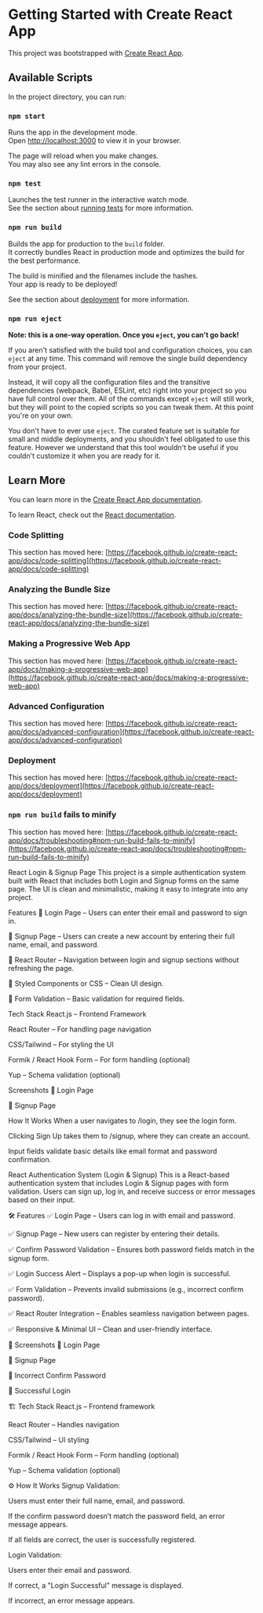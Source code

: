 # Getting Started with Create React App

This project was bootstrapped with [Create React App](https://github.com/facebook/create-react-app).

## Available Scripts

In the project directory, you can run:

### `npm start`

Runs the app in the development mode.\
Open [http://localhost:3000](http://localhost:3000) to view it in your browser.

The page will reload when you make changes.\
You may also see any lint errors in the console.

### `npm test`

Launches the test runner in the interactive watch mode.\
See the section about [running tests](https://facebook.github.io/create-react-app/docs/running-tests) for more information.

### `npm run build`

Builds the app for production to the `build` folder.\
It correctly bundles React in production mode and optimizes the build for the best performance.

The build is minified and the filenames include the hashes.\
Your app is ready to be deployed!

See the section about [deployment](https://facebook.github.io/create-react-app/docs/deployment) for more information.

### `npm run eject`

**Note: this is a one-way operation. Once you `eject`, you can't go back!**

If you aren't satisfied with the build tool and configuration choices, you can `eject` at any time. This command will remove the single build dependency from your project.

Instead, it will copy all the configuration files and the transitive dependencies (webpack, Babel, ESLint, etc) right into your project so you have full control over them. All of the commands except `eject` will still work, but they will point to the copied scripts so you can tweak them. At this point you're on your own.

You don't have to ever use `eject`. The curated feature set is suitable for small and middle deployments, and you shouldn't feel obligated to use this feature. However we understand that this tool wouldn't be useful if you couldn't customize it when you are ready for it.

## Learn More

You can learn more in the [Create React App documentation](https://facebook.github.io/create-react-app/docs/getting-started).

To learn React, check out the [React documentation](https://reactjs.org/).

### Code Splitting

This section has moved here: [https://facebook.github.io/create-react-app/docs/code-splitting](https://facebook.github.io/create-react-app/docs/code-splitting)

### Analyzing the Bundle Size

This section has moved here: [https://facebook.github.io/create-react-app/docs/analyzing-the-bundle-size](https://facebook.github.io/create-react-app/docs/analyzing-the-bundle-size)

### Making a Progressive Web App

This section has moved here: [https://facebook.github.io/create-react-app/docs/making-a-progressive-web-app](https://facebook.github.io/create-react-app/docs/making-a-progressive-web-app)

### Advanced Configuration

This section has moved here: [https://facebook.github.io/create-react-app/docs/advanced-configuration](https://facebook.github.io/create-react-app/docs/advanced-configuration)

### Deployment

This section has moved here: [https://facebook.github.io/create-react-app/docs/deployment](https://facebook.github.io/create-react-app/docs/deployment)

### `npm run build` fails to minify

This section has moved here: [https://facebook.github.io/create-react-app/docs/troubleshooting#npm-run-build-fails-to-minify](https://facebook.github.io/create-react-app/docs/troubleshooting#npm-run-build-fails-to-minify)


React Login & Signup Page
This project is a simple authentication system built with React that includes both Login and Signup forms on the same page. The UI is clean and minimalistic, making it easy to integrate into any project.

Features
📌 Login Page – Users can enter their email and password to sign in.

📌 Signup Page – Users can create a new account by entering their full name, email, and password.

📌 React Router – Navigation between login and signup sections without refreshing the page.

📌 Styled Components or CSS – Clean UI design.

📌 Form Validation – Basic validation for required fields.

Tech Stack
React.js – Frontend Framework

React Router – For handling page navigation

CSS/Tailwind – For styling the UI

Formik / React Hook Form – For form handling (optional)

Yup – Schema validation (optional)

Screenshots
🔹 Login Page

🔹 Signup Page

How It Works
When a user navigates to /login, they see the login form.

Clicking Sign Up takes them to /signup, where they can create an account.

Input fields validate basic details like email format and password confirmation.

React Authentication System (Login & Signup)
This is a React-based authentication system that includes Login & Signup pages with form validation. Users can sign up, log in, and receive success or error messages based on their input.

🛠 Features
✅ Login Page – Users can log in with email and password.

✅ Signup Page – New users can register by entering their details.

✅ Confirm Password Validation – Ensures both password fields match in the signup form.

✅ Login Success Alert – Displays a pop-up when login is successful.

✅ Form Validation – Prevents invalid submissions (e.g., incorrect confirm password).

✅ React Router Integration – Enables seamless navigation between pages.

✅ Responsive & Minimal UI – Clean and user-friendly interface.

📸 Screenshots
🔹 Login Page

🔹 Signup Page

🔹 Incorrect Confirm Password

🔹 Successful Login

🏗 Tech Stack
React.js – Frontend framework

React Router – Handles navigation

CSS/Tailwind – UI styling

Formik / React Hook Form – Form handling (optional)

Yup – Schema validation (optional)

⚙ How It Works
Signup Validation:

Users must enter their full name, email, and password.

If the confirm password doesn’t match the password field, an error message appears.

If all fields are correct, the user is successfully registered.

Login Validation:

Users enter their email and password.

If correct, a "Login Successful" message is displayed.

If incorrect, an error message appears.
